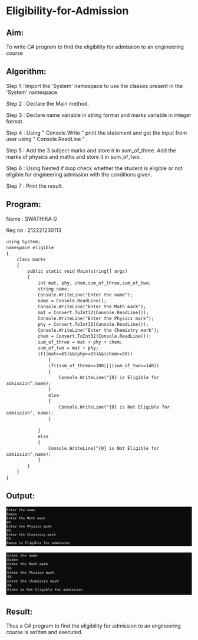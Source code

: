 # Eligibility-for-Admission

## Aim:
To write C# program to find the eligibility for admission to an engineering course

## Algorithm:

Step 1 :
Import the 'System' namespace to use the classes present in the 'System' namespace.

Step 2 :
Declare the Main method.

Step 3 :
Declare name variable in string format and marks variable in integer format.

Step 4 :
Using " Console.Write " print the statement and get the input from user using " Console.ReadLine " .

Step 5 :
Add the 3 subject marks and store it in sum_of_three. Add the marks of physics and maths and store it in sum_of_two.

Step 6 :
Using Nested if loop check whether the student is eligible or not eligible for engineering admission with the conditions given.

Step 7 :
Print the result.

## Program:

Name   : SWATHIKA G

Reg no : 212221230113

```
using System;
namespace eligible
{
    class marks
    {
        public static void Main(string[] args)
        {
            int mat, phy, chem,sum_of_three,sum_of_two;
            string name;
            Console.WriteLine("Enter the name");
            name = Console.ReadLine();
            Console.WriteLine("Enter the Math mark");
            mat = Convert.ToInt32(Console.ReadLine());
            Console.WriteLine("Enter the Physics mark");
            phy = Convert.ToInt32(Console.ReadLine());
            Console.WriteLine("Enter the Chemistry mark");
            chem = Convert.ToInt32(Console.ReadLine());
            sum_of_three = mat + phy + chem;
            sum_of_two = mat + phy;
            if((mat>=65)&&(phy>=55)&&(chem>=50))
                {
                if((sum_of_three>=180)||(sum_of_two>=140))
                {
                    Console.WriteLine("{0} is Eligible for admission",name);
                }
                else
                {
                    Console.WriteLine("{0} is Not Eligible for admission", name);
                }

            }
            else
            {
                Console.WriteLine("{0} is Not Eligible for admission",name);
            }
        }
    }
}
```

## Output:

![Output_1](OP1.png)
 

 ![Output_2](OP2.png)



## Result:

Thus a C# program to find the eligibility for admission to an engineering course is written and executed.

